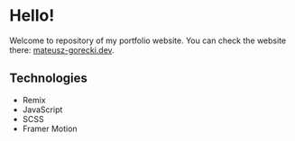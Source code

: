 # Hello!

Welcome to repository of my portfolio website.
You can check the website there: [mateusz-gorecki.dev](https://mateusz-gorecki.dev).

## Technologies

- Remix
- JavaScript
- SCSS 
- Framer Motion 
